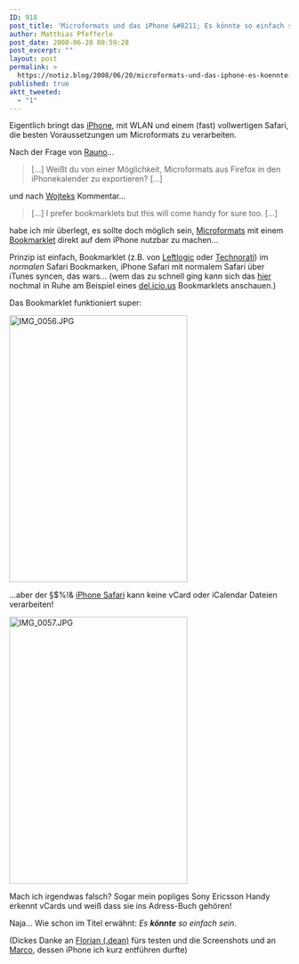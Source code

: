 ```yaml
---
ID: 918
post_title: 'Microformats und das iPhone &#8211; Es könnte so einfach sein'
author: Matthias Pfefferle
post_date: 2008-06-20 08:59:28
post_excerpt: ""
layout: post
permalink: >
  https://notiz.blog/2008/06/20/microformats-und-das-iphone-es-koennte-so-einfach-sein/
published: true
aktt_tweeted:
  - "1"
---
```

Eigentlich bringt das <a href="http://www.apple.com/de/iphone/">iPhone</a>, mit WLAN und einem (fast) vollwertigen Safari, die besten Voraussetzungen um Microformats zu verarbeiten.

Nach der Frage von <a href="http://notiz.blog/2007/10/26/iwphone-update/#comment-8987">Rauno</a>...
<blockquote>[...] Weißt du von einer Möglichkeit, Microformats aus Firefox in den iPhonekalender zu exportieren? [...]</blockquote>

und nach <a href="http://notiz.blog/2008/06/17/hcard-validator-script-for-operator/#comment-9068">Wojteks</a> Kommentar... 
<blockquote>[...] I prefer bookmarklets but this will come handy for sure too. [...]</blockquote>

habe ich mir überlegt, es sollte doch möglich sein, <a href="http://microformats.org/">Microformats</a> mit einem <a href="http://de.wikipedia.org/wiki/Bookmarklet">Bookmarklet</a> direkt auf dem iPhone nutzbar zu machen...

Prinzip ist einfach, Bookmarklet (z.B. von <a href="http://notiz.blog/2007/06/23/microformats-bookmarklet/">Leftlogic</a> oder <a href="http://technorati.com/contacts/">Technorati</a>) im <em>normalen</em> Safari Bookmarken, iPhone Safari mit normalem Safari über iTunes syncen, das wars... (wem das zu schnell ging kann sich das <a href="http://blog.delicious.com/blog/2008/01/using-delicious-on-your-iphone.html">hier</a> nochmal in Ruhe am Beispiel eines <a href="http://del.icio.us">del.icio.us</a> Bookmarklets anschauen.)

Das Bookmarklet funktioniert super:

<img src="http://notiz.blog/wp-content/uploads/2008/06/img-0056.jpg" alt="IMG_0056.JPG" border="0" width="320" height="480" />

...aber der §$%!& <a href="http://www.apple.com/iphone/features/safari.html">iPhone Safari</a> kann keine vCard oder iCalendar Dateien verarbeiten!

<img src="http://notiz.blog/wp-content/uploads/2008/06/img-0057.jpg" alt="IMG_0057.JPG" border="0" width="320" height="480" />

Mach ich irgendwas falsch? Sogar mein popliges Sony Ericsson Handy erkennt vCards und weiß dass sie ins Adress-Buch gehören!

Naja... Wie schon im Titel erwähnt: <em>Es <strong>könnte</strong> so einfach sein</em>.

(Dickes Danke an <a href="http://www.pl0g.de/wordpress/author/dean/" rel="colleague contact met">Florian (.dean)</a> fürs testen und die Screenshots und an <a href="http://blog.ripanti.de/" rel="co-worker co-worker met">Marco</a>, dessen iPhone ich kurz entführen durfte)